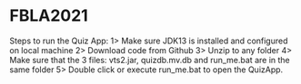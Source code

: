 # FBLA2021
Steps to run the Quiz App:
  1> Make sure JDK13 is installed and configured on local machine
  2> Download code from Github
  3> Unzip to any folder
  4> Make sure that the 3 files: vts2.jar, quizdb.mv.db and run_me.bat are in the same folder
  5> Double click or execute run_me.bat to open the QuizApp.
  
